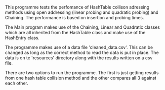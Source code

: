 This programme tests the perfomance of HashTable collison adressing methods using open addressing (linear probing and quadratic probing) and Chaining. The performance is based on insertion and probing times.

The Main program makes use of the Chaining, Linear and Quadratic classes which are all inherited from the HashTable class and make use of the HashEntry class.

The programme makes use of a data file 'cleaned_data.csv'. This can be changed as long as the correct method to read the data is put in place. The data is on te 'resources' directory along with the results written on a csv file.

There are two options to run the programme. The first is just getting results from one hash table collision method and the other compares all 3 against each other.